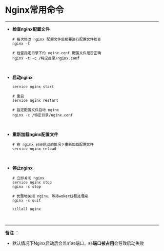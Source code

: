 # <a name="top">Nginx常用命令</a>





----

+ **检查nginx配置文件**

  ```nginx
  # 每次修改 nginx 配置文件后都要进行配置文件检查
  nginx -t

  # 检查指定目录下的 nginx.conf 配置文件是否正确
  nginx -t -c /特定目录/nginx.conf
  ```

  ​


+ **启动nginx**

  ```nginx
  service nginx start

  # 重启
  service nginx restart

  # 指定配置文件启动 nginx
  nginx -c /特定目录/nginx.conf
  ```

  ​


+ **重新加载nginx配置文件**

  ```nginx
  # 在 nginx 已经启动的情况下重新加载配置文件
  service nginx reload
  ```

  ​


+ **停止nginx**

  ```nginx
  # 立即关闭 nginx 
  service nginx stop
  nginx -s stop

  # 优雅地关闭 nginx，等待woker线程处理完
  nginx -s quit 

  killall nginx
  ```

  ​



---

**备注** ：

+ 默认情况下Nginx启动后会监听`80`端口，`80`**端口被占用**会导致启动失败